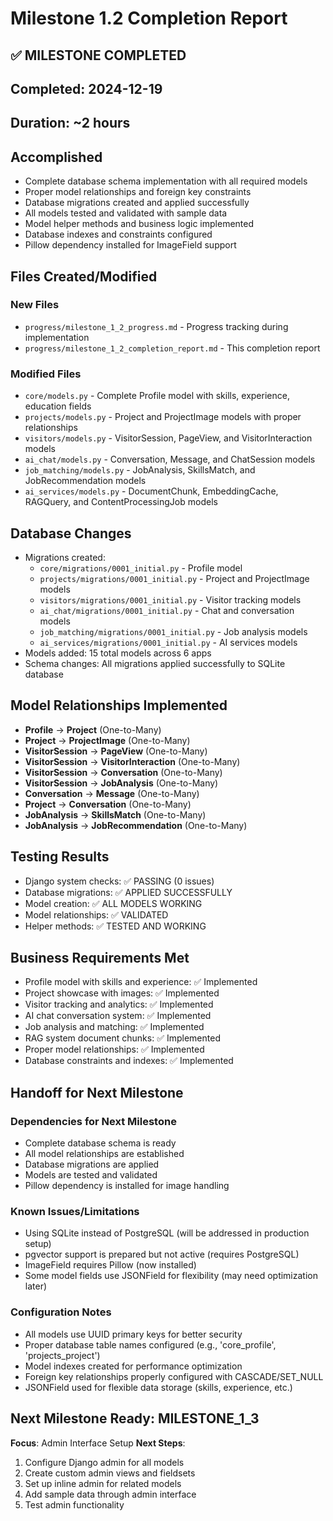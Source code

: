 # Milestone 1.2 Completion Report

## ✅ MILESTONE COMPLETED
## Completed: 2024-12-19
## Duration: ~2 hours

## Accomplished
- Complete database schema implementation with all required models
- Proper model relationships and foreign key constraints
- Database migrations created and applied successfully
- All models tested and validated with sample data
- Model helper methods and business logic implemented
- Database indexes and constraints configured
- Pillow dependency installed for ImageField support

## Files Created/Modified
### New Files
- `progress/milestone_1_2_progress.md` - Progress tracking during implementation
- `progress/milestone_1_2_completion_report.md` - This completion report

### Modified Files
- `core/models.py` - Complete Profile model with skills, experience, education fields
- `projects/models.py` - Project and ProjectImage models with proper relationships
- `visitors/models.py` - VisitorSession, PageView, and VisitorInteraction models
- `ai_chat/models.py` - Conversation, Message, and ChatSession models
- `job_matching/models.py` - JobAnalysis, SkillsMatch, and JobRecommendation models
- `ai_services/models.py` - DocumentChunk, EmbeddingCache, RAGQuery, and ContentProcessingJob models

## Database Changes
- Migrations created: 
  - `core/migrations/0001_initial.py` - Profile model
  - `projects/migrations/0001_initial.py` - Project and ProjectImage models
  - `visitors/migrations/0001_initial.py` - Visitor tracking models
  - `ai_chat/migrations/0001_initial.py` - Chat and conversation models
  - `job_matching/migrations/0001_initial.py` - Job analysis models
  - `ai_services/migrations/0001_initial.py` - AI services models
- Models added: 15 total models across 6 apps
- Schema changes: All migrations applied successfully to SQLite database

## Model Relationships Implemented
- **Profile** → **Project** (One-to-Many)
- **Project** → **ProjectImage** (One-to-Many)
- **VisitorSession** → **PageView** (One-to-Many)
- **VisitorSession** → **VisitorInteraction** (One-to-Many)
- **VisitorSession** → **Conversation** (One-to-Many)
- **VisitorSession** → **JobAnalysis** (One-to-Many)
- **Conversation** → **Message** (One-to-Many)
- **Project** → **Conversation** (One-to-Many)
- **JobAnalysis** → **SkillsMatch** (One-to-Many)
- **JobAnalysis** → **JobRecommendation** (One-to-Many)

## Testing Results
- Django system checks: ✅ PASSING (0 issues)
- Database migrations: ✅ APPLIED SUCCESSFULLY
- Model creation: ✅ ALL MODELS WORKING
- Model relationships: ✅ VALIDATED
- Helper methods: ✅ TESTED AND WORKING

## Business Requirements Met
- Profile model with skills and experience: ✅ Implemented
- Project showcase with images: ✅ Implemented
- Visitor tracking and analytics: ✅ Implemented
- AI chat conversation system: ✅ Implemented
- Job analysis and matching: ✅ Implemented
- RAG system document chunks: ✅ Implemented
- Proper model relationships: ✅ Implemented
- Database constraints and indexes: ✅ Implemented

## Handoff for Next Milestone
### Dependencies for Next Milestone
- Complete database schema is ready
- All model relationships are established
- Database migrations are applied
- Models are tested and validated
- Pillow dependency is installed for image handling

### Known Issues/Limitations
- Using SQLite instead of PostgreSQL (will be addressed in production setup)
- pgvector support is prepared but not active (requires PostgreSQL)
- ImageField requires Pillow (now installed)
- Some model fields use JSONField for flexibility (may need optimization later)

### Configuration Notes
- All models use UUID primary keys for better security
- Proper database table names configured (e.g., 'core_profile', 'projects_project')
- Model indexes created for performance optimization
- Foreign key relationships properly configured with CASCADE/SET_NULL
- JSONField used for flexible data storage (skills, experience, etc.)

## Next Milestone Ready: MILESTONE_1_3
**Focus**: Admin Interface Setup
**Next Steps**: 
1. Configure Django admin for all models
2. Create custom admin views and fieldsets
3. Set up inline admin for related models
4. Add sample data through admin interface
5. Test admin functionality
